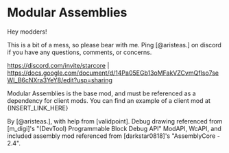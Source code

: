 ﻿Modular Assemblies
================

Hey modders!

This is a bit of a mess, so please bear with me. Ping [@aristeas.] on discord if you have any questions, comments, or concerns.

https://discord.com/invite/starcore | https://docs.google.com/document/d/14Pa05EGb13oMFakVZCvmQfIso7seWI_B6cNXra3YeY8/edit?usp=sharing

Modular Assemblies is the base mod, and must be referenced as a dependency for client mods. You can find an example of a client mod at {INSERT_LINK_HERE}



By [@aristeas.], with help from [validpoint].
Debug drawing referenced from [m_digi]'s "(DevTool) Programmable Block Debug API"
ModAPI, WcAPI, and included assembly mod referenced from [darkstar0818]'s "AssemblyCore - 2.4".
